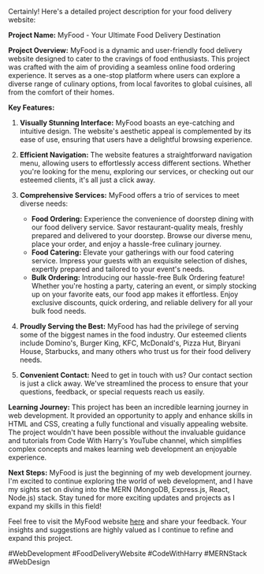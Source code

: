 Certainly! Here's a detailed project description for your food delivery website:

**Project Name:** MyFood - Your Ultimate Food Delivery Destination

**Project Overview:**
MyFood is a dynamic and user-friendly food delivery website designed to cater to the cravings of food enthusiasts. This project was crafted with the aim of providing a seamless online food ordering experience. It serves as a one-stop platform where users can explore a diverse range of culinary options, from local favorites to global cuisines, all from the comfort of their homes.

**Key Features:**

1. **Visually Stunning Interface:** MyFood boasts an eye-catching and intuitive design. The website's aesthetic appeal is complemented by its ease of use, ensuring that users have a delightful browsing experience.

2. **Efficient Navigation:** The website features a straightforward navigation menu, allowing users to effortlessly access different sections. Whether you're looking for the menu, exploring our services, or checking out our esteemed clients, it's all just a click away.

3. **Comprehensive Services:** MyFood offers a trio of services to meet diverse needs:
   - **Food Ordering:** Experience the convenience of doorstep dining with our food delivery service. Savor restaurant-quality meals, freshly prepared and delivered to your doorstep. Browse our diverse menu, place your order, and enjoy a hassle-free culinary journey.
   - **Food Catering:** Elevate your gatherings with our food catering service. Impress your guests with an exquisite selection of dishes, expertly prepared and tailored to your event's needs.
   - **Bulk Ordering:** Introducing our hassle-free Bulk Ordering feature! Whether you're hosting a party, catering an event, or simply stocking up on your favorite eats, our food app makes it effortless. Enjoy exclusive discounts, quick ordering, and reliable delivery for all your bulk food needs.

4. **Proudly Serving the Best:** MyFood has had the privilege of serving some of the biggest names in the food industry. Our esteemed clients include Domino's, Burger King, KFC, McDonald's, Pizza Hut, Biryani House, Starbucks, and many others who trust us for their food delivery needs.

5. **Convenient Contact:** Need to get in touch with us? Our contact section is just a click away. We've streamlined the process to ensure that your questions, feedback, or special requests reach us easily.

**Learning Journey:**
This project has been an incredible learning journey in web development. It provided an opportunity to apply and enhance skills in HTML and CSS, creating a fully functional and visually appealing website. The project wouldn't have been possible without the invaluable guidance and tutorials from Code With Harry's YouTube channel, which simplifies complex concepts and makes learning web development an enjoyable experience.

**Next Steps:**
MyFood is just the beginning of my web development journey. I'm excited to continue exploring the world of web development, and I have my sights set on diving into the MERN (MongoDB, Express.js, React, Node.js) stack. Stay tuned for more exciting updates and projects as I expand my skills in this field!

Feel free to visit the MyFood website [here](insert_website_link) and share your feedback. Your insights and suggestions are highly valued as I continue to refine and expand this project.

#WebDevelopment #FoodDeliveryWebsite #CodeWithHarry #MERNStack #WebDesign

